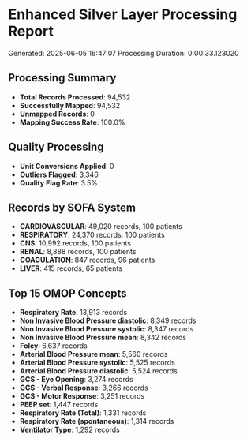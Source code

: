 # Enhanced Silver Layer Processing Report
Generated: 2025-06-05 16:47:07
Processing Duration: 0:00:33.123020

## Processing Summary
- **Total Records Processed**: 94,532
- **Successfully Mapped**: 94,532
- **Unmapped Records**: 0
- **Mapping Success Rate**: 100.0%

## Quality Processing
- **Unit Conversions Applied**: 0
- **Outliers Flagged**: 3,346
- **Quality Flag Rate**: 3.5%

## Records by SOFA System
- **CARDIOVASCULAR**: 49,020 records, 100 patients
- **RESPIRATORY**: 24,370 records, 100 patients
- **CNS**: 10,992 records, 100 patients
- **RENAL**: 8,888 records, 100 patients
- **COAGULATION**: 847 records, 96 patients
- **LIVER**: 415 records, 65 patients

## Top 15 OMOP Concepts
- **Respiratory Rate**: 13,913 records
- **Non Invasive Blood Pressure diastolic**: 8,349 records
- **Non Invasive Blood Pressure systolic**: 8,347 records
- **Non Invasive Blood Pressure mean**: 8,342 records
- **Foley**: 6,637 records
- **Arterial Blood Pressure mean**: 5,560 records
- **Arterial Blood Pressure systolic**: 5,525 records
- **Arterial Blood Pressure diastolic**: 5,524 records
- **GCS - Eye Opening**: 3,274 records
- **GCS - Verbal Response**: 3,266 records
- **GCS - Motor Response**: 3,251 records
- **PEEP set**: 1,447 records
- **Respiratory Rate (Total)**: 1,331 records
- **Respiratory Rate (spontaneous)**: 1,314 records
- **Ventilator Type**: 1,292 records
